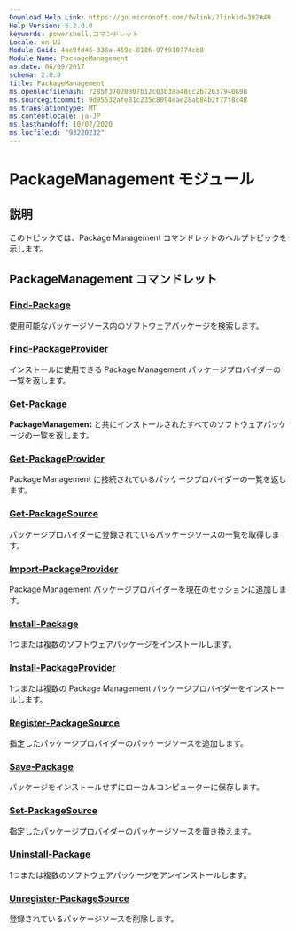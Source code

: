 ```yaml
---
Download Help Link: https://go.microsoft.com/fwlink/?linkid=392040
Help Version: 5.2.0.0
keywords: powershell,コマンドレット
Locale: en-US
Module Guid: 4ae9fd46-338a-459c-8186-07f910774cb8
Module Name: PackageManagement
ms.date: 06/09/2017
schema: 2.0.0
title: PackageManagement
ms.openlocfilehash: 7285f37020807b12c03b38a48cc2b72637940898
ms.sourcegitcommit: 9d95532afe81c235c8094eae28ab84b2f77f8c48
ms.translationtype: MT
ms.contentlocale: ja-JP
ms.lasthandoff: 10/07/2020
ms.locfileid: "93220232"
---
```

# PackageManagement モジュール

## 説明

このトピックでは、Package Management コマンドレットのヘルプトピックを示します。

## PackageManagement コマンドレット

### [Find-Package](Find-Package.md)
使用可能なパッケージソース内のソフトウェアパッケージを検索します。

### [Find-PackageProvider](Find-PackageProvider.md)
インストールに使用できる Package Management パッケージプロバイダーの一覧を返します。

### [Get-Package](Get-Package.md)
**PackageManagement** と共にインストールされたすべてのソフトウェアパッケージの一覧を返します。

### [Get-PackageProvider](Get-PackageProvider.md)
Package Management に接続されているパッケージプロバイダーの一覧を返します。

### [Get-PackageSource](Get-PackageSource.md)
パッケージプロバイダーに登録されているパッケージソースの一覧を取得します。

### [Import-PackageProvider](Import-PackageProvider.md)
Package Management パッケージプロバイダーを現在のセッションに追加します。

### [Install-Package](Install-Package.md)
1つまたは複数のソフトウェアパッケージをインストールします。

### [Install-PackageProvider](Install-PackageProvider.md)
1つまたは複数の Package Management パッケージプロバイダーをインストールします。

### [Register-PackageSource](Register-PackageSource.md)
指定したパッケージプロバイダーのパッケージソースを追加します。

### [Save-Package](Save-Package.md)
パッケージをインストールせずにローカルコンピューターに保存します。

### [Set-PackageSource](Set-PackageSource.md)
指定したパッケージプロバイダーのパッケージソースを置き換えます。

### [Uninstall-Package](Uninstall-Package.md)
1つまたは複数のソフトウェアパッケージをアンインストールします。

### [Unregister-PackageSource](Unregister-PackageSource.md)
登録されているパッケージソースを削除します。
